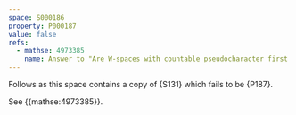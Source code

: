 ```yaml
---
space: S000186
property: P000187
value: false
refs:
  - mathse: 4973385
    name: Answer to "Are W-spaces with countable pseudocharacter first countable?"
---
```


Follows as this space contains a copy of {S131}
which fails to be {P187}.

See {{mathse:4973385}}.
